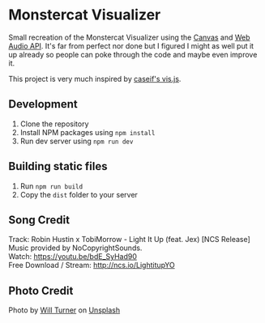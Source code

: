 # Monstercat Visualizer

Small recreation of the Monstercat Visualizer using the [Canvas](https://developer.mozilla.org/en-US/docs/Web/API/Canvas_API) and [Web Audio API](https://developer.mozilla.org/en-US/docs/Web/API/Web_Audio_API). It's far from perfect nor done but I figured I might as well put it up already so people can poke through the code and maybe even improve it.

This project is very much inspired by [caseif's vis.js](https://github.com/caseif/vis.js).

## Development

1. Clone the repository
2. Install NPM packages using `npm install`
3. Run dev server using `npm run dev`

## Building static files

1. Run `npm run build`
2. Copy the `dist` folder to your server

## Song Credit

Track: Robin Hustin x TobiMorrow - Light It Up (feat. Jex) [NCS Release] \
Music provided by NoCopyrightSounds. \
Watch: https://youtu.be/bdE_SyHad90 \
Free Download / Stream: http://ncs.io/LightitupYO

## Photo Credit
Photo by <a href="https://unsplash.com/@turner_imagery?utm_source=unsplash&utm_medium=referral&utm_content=creditCopyText">Will Turner</a> on <a href="https://unsplash.com/s/photos/mountain-range?utm_source=unsplash&utm_medium=referral&utm_content=creditCopyText">Unsplash</a>
  